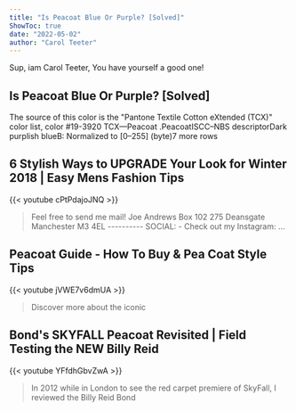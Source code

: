 ```yaml
---
title: "Is Peacoat Blue Or Purple? [Solved]"
ShowToc: true 
date: "2022-05-02"
author: "Carol Teeter" 
---
```


Sup, iam Carol Teeter, You have yourself a good one!
## Is Peacoat Blue Or Purple? [Solved]
The source of this color is the "Pantone Textile Cotton eXtended (TCX)" color list, color #19-3920 TCX—Peacoat
.PeacoatISCC–NBS descriptorDark purplish blueB: Normalized to [0–255] (byte)7 more rows

## 6 Stylish Ways to UPGRADE Your Look for Winter 2018 | Easy Mens Fashion Tips
{{< youtube cPtPdajoJNQ >}}
>Feel free to send me mail! Joe Andrews Box 102 275 Deansgate Manchester M3 4EL ---------- SOCIAL: - Check out my Instagram: ...

## Peacoat Guide - How To Buy & Pea Coat Style Tips
{{< youtube jVWE7v6dmUA >}}
>Discover more about the iconic 

## Bond's SKYFALL Peacoat Revisited |  Field Testing the NEW Billy Reid
{{< youtube YFfdhGbvZwA >}}
>In 2012 while in London to see the red carpet premiere of SkyFall, I reviewed the Billy Reid Bond 

